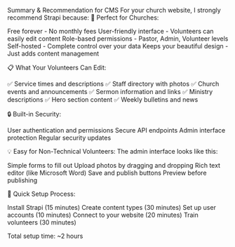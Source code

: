 Summary & Recommendation for CMS
For your church website, I strongly recommend Strapi because:
🎯 Perfect for Churches:

Free forever - No monthly fees
User-friendly interface - Volunteers can easily edit content
Role-based permissions - Pastor, Admin, Volunteer levels
Self-hosted - Complete control over your data
Keeps your beautiful design - Just adds content management

📋 What Your Volunteers Can Edit:

✅ Service times and descriptions
✅ Staff directory with photos
✅ Church events and announcements
✅ Sermon information and links
✅ Ministry descriptions
✅ Hero section content
✅ Weekly bulletins and news

🔒 Built-in Security:

User authentication and permissions
Secure API endpoints
Admin interface protection
Regular security updates

💡 Easy for Non-Technical Volunteers:
The admin interface looks like this:

Simple forms to fill out
Upload photos by dragging and dropping
Rich text editor (like Microsoft Word)
Save and publish buttons
Preview before publishing

🚀 Quick Setup Process:

Install Strapi (15 minutes)
Create content types (30 minutes)
Set up user accounts (10 minutes)
Connect to your website (20 minutes)
Train volunteers (30 minutes)

Total setup time: ~2 hours